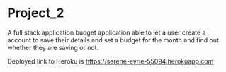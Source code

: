 # Project_2
A full stack application budget application able to let a user create a account to save their details and set a budget for the month and find out whether they are saving or not.

Deployed link to Heroku is https://serene-eyrie-55094.herokuapp.com